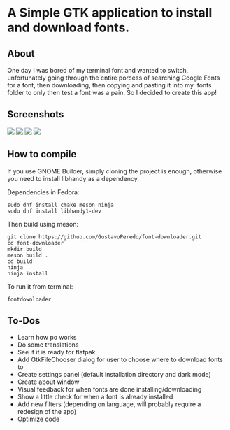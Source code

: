 # A Simple GTK application to install and download fonts.

## About

One day I was bored of my terminal font and wanted to switch, unfortunately going through the entire porcess of searching Google Fonts for a font, then downloading, then copying and pasting it into my .fonts folder to only then test a font was a pain. So I decided to create this app!

## Screenshots

![](https://raw.githubusercontent.com/GustavoPeredo/font-downloader/master/data/screenshots/entire.png)
![](https://raw.githubusercontent.com/GustavoPeredo/font-downloader/master/data/screenshots/compact.png)
![](https://raw.githubusercontent.com/GustavoPeredo/font-downloader/master/data/screenshots/dark_entire.png)
![](https://raw.githubusercontent.com/GustavoPeredo/font-downloader/master/data/screenshots/dark_compact.png)

## How to compile

If you use GNOME Builder, simply cloning the project is enough, otherwise you need to install libhandy as a dependency.

Dependencies in Fedora:
```
sudo dnf install cmake meson ninja 
sudo dnf install libhandy1-dev
```


Then build using meson:

```
git clone https://github.com/GustavoPeredo/font-downloader.git
cd font-downloader
mkdir build
meson build .
cd build
ninja
ninja install
```

To run it from terminal:
```
fontdownloader
```

## To-Dos

* Learn how po works
* Do some translations
* See if it is ready for flatpak
* Add GtkFileChooser dialog for user to choose where to download fonts to
* Create settings panel (default installation directory and dark mode)
* Create about window
* Visual feedback for when fonts are done installing/downloading
* Show a little check for when a font is already installed
* Add new filters (depending on language, will probably require a redesign of the app)
* Optimize code
